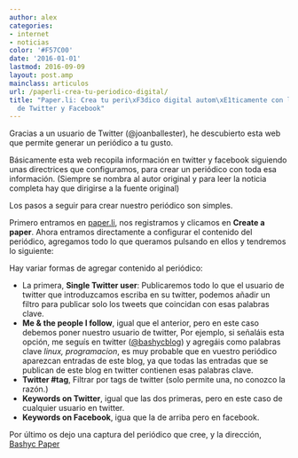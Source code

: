 ```yaml
---
author: alex
categories:
- internet
- noticias
color: '#F57C00'
date: '2016-01-01'
lastmod: 2016-09-09
layout: post.amp
mainclass: articulos
url: /paperli-crea-tu-periodico-digital/
title: "Paper.li: Crea tu peri\xF3dico digital autom\xE1ticamente con lo m\xE1s relevante
  de Twitter y Facebook"
---
```


Gracias a un usuario de Twitter (@joanballester), he descubierto esta web que permite generar un periódico a tu gusto.

Básicamente esta web recopila información en twitter y facebook siguiendo unas directrices que configuramos, para crear un periódico con toda esa información. (Siempre se nombra al autor original y para leer la noticia completa hay que dirigirse a la fuente original)

Los pasos a seguir para crear nuestro periódico son simples.

Primero entramos en [paper.li][1], nos registramos y clicamos en **Create a paper**. Ahora entramos directamente a configurar el contenido del periódico, agregamos todo lo que queramos pulsando en ellos y tendremos lo siguiente:

<!--more--><!--ad-->

<figure>
	<amp-img on="tap:lightbox1" role="button" tabindex="0" layout="responsive"  height="427" width="660" src="https://2.bp.blogspot.com/-qijtnO2I-UM/TdTIPXp6QJI/AAAAAAAAAgc/SRBe5Je3KRE/s800/paper.png"></amp-img>
</figure>

Hay variar formas de agregar contenido al periódico:

- La primera, **Single Twitter user**: Publicaremos todo lo que el usuario de twitter que introduzcamos escriba en su twitter, podemos añadir un filtro para publicar solo los tweets que coincidan con esas palabras clave.
- **Me & the people I follow**, igual que el anterior, pero en este caso debemos poner nuestro usuario de twitter, Por ejemplo, si señaláis esta opción, me seguís en twitter ([@bashycblog][2]) y agregáis como palabras clave *linux, programacion*, es muy probable que en vuestro periódico aparezcan entradas de este blog, ya que todas las entradas que se publican de este blog en twitter contienen esas palabras clave.
- **Twitter #tag**, Filtrar por tags de twitter (solo permite una, no conozco la razón.)
- **Keywords on Twitter**, igual que las dos primeras, pero en este caso de cualquier usuario en twitter.
- **Keywords on Facebook**, igua que la de arriba pero en facebook.

Por último os dejo una captura del periódico que cree, y la dirección, [Bashyc Paper][3]

<figure>
	<amp-img on="tap:lightbox1" role="button" tabindex="0" layout="responsive"  height="633" width="739" src="https://1.bp.blogspot.com/-AmaJZNgtmN0/TdTLZ3tDNQI/AAAAAAAAAgk/QOeg7E2tbuY/s800/peperbashyc.png"></amp-img>
</figure>

 [1]: http://paper.li/
 [2]: https://twitter.com/#!/bashycBlog
 [3]: http://paper.li/bashycBlog/1305713883
